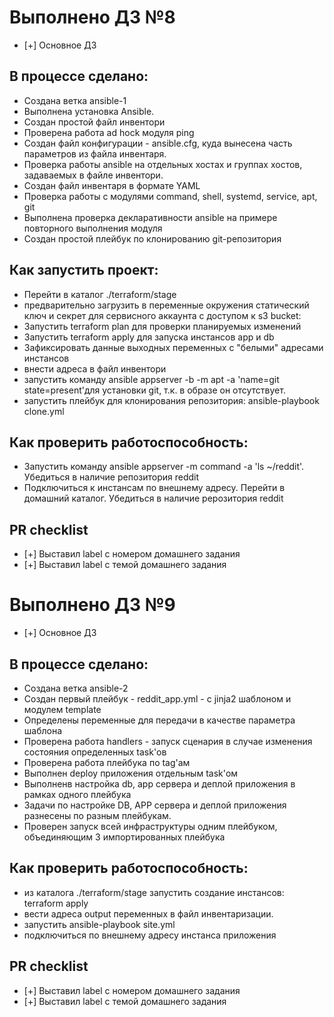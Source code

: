 # Выполнено ДЗ №8

 - [+] Основное ДЗ
 

## В процессе сделано:
 - Создана ветка ansible-1
 - Выполнена установка Ansible.
 - Создан простой файл инвентори
 - Проверена работа ad hock модуля ping
 - Создан файл конфигурации - ansible.cfg, куда вынесена часть параметров из файла инвентаря.
 - Проверка работы ansible на отдельных хостах и группах хостов, задаваемых в файле инвентори.
 - Создан файл инвентаря в формате YAML
 - Проверка работы с модулями command, shell, systemd, service, apt, git
 - Выполнена проверка декларативности ansible на примере повторного выполнения модуля
 - Создан простой плейбук по клонированию git-репозитория 
 
## Как запустить проект:
 - Перейти в каталог ./terraform/stage
 - предварительно загрузить в переменные окружения статический ключ и секрет для сервисного аккаунта с доступом к s3 bucket:
 - Запустить terraform plan для проверки планируемых изменений
 - Запустить terraform apply для запуска инстансов app и db
 - Зафиксировать данные выходных переменных с "белыми" адресами инстансов
 - внести адреса в файл инвентори
 - запустить команду ansible appserver -b -m apt -a 'name=git state=present'для установки git, т.к. в образе он отсутствует.
 - запустить плейбук для клонирования репозитория: ansible-playbook clone.yml

## Как проверить работоспособность:
 - Запустить команду ansible appserver -m command -a 'ls ~/reddit'. Убедиться в наличие репозитория reddit
 - Подключиться к инстансам по внешнему адресу. Перейти в домашний каталог. Убедиться в наличие рерозитория reddit

## PR checklist
 - [+] Выставил label с номером домашнего задания
 - [+] Выставил label с темой домашнего задания
 



# Выполнено ДЗ №9

- [+] Основное ДЗ

## В процессе сделано:
 - Создана ветка ansible-2
 - Создан первый плейбук - reddit_app.yml - с jinja2 шаблоном и модулем template
 - Определены переменные для передачи в качестве параметра шаблона
 - Проверена работа handlers - запуск сценария в случае изменения состояния определенных task'ов
 - Проверена работа плейбука по tag'ам
 - Выполнен deploy приложения отдельным task'ом
 - Выполненв настройка db, app сервера и деплой приложения в рамках одного плейбука
 - Задачи по настройке DB, APP сервера и деплой приложения разнесены по разным плейбукам.
 - Проверен запуск всей инфраструктуры одним плейбуком, объединяющим 3 импортированных плейбука

## Как проверить работоспособность:
 - из каталога ./terraform/stage запустить создание инстансов: terraform apply
 - вести адреса output переменных в файл инвентаризации.
 - запустить ansible-playbook site.yml
 - подключиться по внешнему адресу инстанса приложения

## PR checklist
 - [+] Выставил label с номером домашнего задания
 - [+] Выставил label с темой домашнего задания

